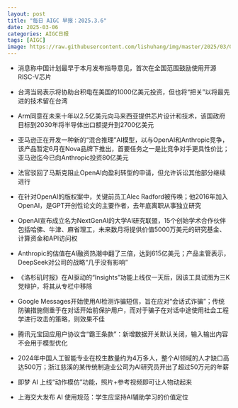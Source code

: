 ```yaml
---
layout: post
title: "每日 AIGC 早报：2025.3.6"
date: 2025-03-06
categories: AIGC日报
tags: [AIGC]
image: https://raw.githubusercontent.com/lishuhang/img/master/2025/03/0306-d.jpg
---
```


- 消息称中国计划最早于本月发布指导意见，首次在全国范围鼓励使用开源RISC-V芯片

- 台湾当局表示将协助台积电在美国的1000亿美元投资，但也将“把关”以将最先进的技术留在台湾

- Arm同意在未来十年以2.5亿美元向马来西亚提供芯片设计和技术，该国政府目标到2030年将半导体出口额提升到2700亿美元

- 亚马逊正在开发一种新的“混合推理”AI模型，以与OpenAI和Anthropic竞争，该产品暂定6月在Nova品牌下推出，首要任务之一是比竞争对手更具性价比；亚马逊迄今已向Anthropic投资80亿美元

- 法官驳回了马斯克阻止OpenAI向盈利转型的申请，但允许诉讼其他部分继续进行

- 在针对OpenAI的版权案中，关键前员工Alec Radford被传唤；他2016年加入OpenAI，是GPT开创性论文的主要作者，去年底离职从事独立研究

- OpenAI宣布成立名为NextGenAI的大学AI研究联盟，15个创始学术合作伙伴包括哈佛、牛津、麻省理工，未来数月将提供价值5000万美元的研究基金、计算资金和API访问权

- Anthropic的估值在AI融资热潮中翻了三倍，达到615亿美元；产品主管表示，DeepSeek对公司的战略“几乎没有影响”

- 《洛杉矶时报》在AI驱动的“Insights”功能上线仅一天后，因该工具试图为三K党辩护，将其从专栏中移除

- Google Messages开始使用AI检测诈骗短信，旨在应对“会话式诈骗”；传统防骗措施侧重于在对话开始前保护用户，而对于骗子在对话中途使用社会工程学进行攻击的策略，则效果不佳

- 腾讯元宝回应用户协议含“霸王条款”：新增数据开关默认关闭，输入输出内容不会用于模型优化

- 2024年中国人工智能专业在校生数量约为4万多人，整个AI领域的人才缺口高达500万；浙江慈溪的某传统制造业公司为AI研究员开出了超过50万元的年薪

- 即梦 AI 上线“动作模仿”功能，照片+参考视频即可让人物动起来

- 上海交大发布 AI 使用规范：学生应坚持AI辅助学习的价值定位